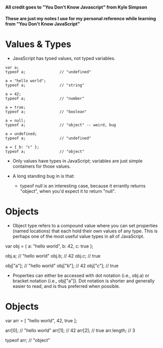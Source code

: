 #### All credit goes to "You Don't Know Javascript" from Kyle Simpson
#### These are just my notes I use for my personal reference while learning from "You Don't Know JavaScript"

# Values & Types
- JavaScript has tyoed values, not typed variables. 

```
var a;
typeof a;				// "undefined"

a = "hello world";
typeof a;				// "string"

a = 42;
typeof a;				// "number"

a = true;
typeof a;				// "boolean"

a = null;
typeof a;				// "object" -- weird, bug

a = undefined;
typeof a;				// "undefined"

a = { b: "c" };
typeof a;				// "object"
```

- Only values have types in JavaScript; variables are just simple containers for those values.

- A long standing bug in is that: 
    - typeof null is an interesting case, because it errantly returns "object", when you'd expect it to return "null".

# Objects 
- Object type refers to a compound value where you can set properties (named locations) that each hold their own values of any type. This is perhaps one of the most useful value types in all of JavaScript.

var obj = {
	a: "hello world",
	b: 42,
	c: true
};

obj.a;		// "hello world"
obj.b;		// 42
obj.c;		// true

obj["a"];	// "hello world"
obj["b"];	// 42
obj["c"];	// true

- Properties can either be accessed with dot notation (i.e., obj.a) or bracket notation (i.e., obj["a"]). Dot notation is shorter and generally easier to read, and is thus preferred when possible.

# Objects
var arr = [
	"hello world",
	42,
	true
];

arr[0];			// "hello world"
arr[1];			// 42
arr[2];			// true
arr.length;		// 3

typeof arr;		// "object"

